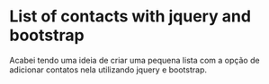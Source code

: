 # List of contacts with jquery and bootstrap
Acabei tendo uma ideia de criar uma pequena lista com a opção de adicionar contatos nela utilizando jquery e bootstrap.
